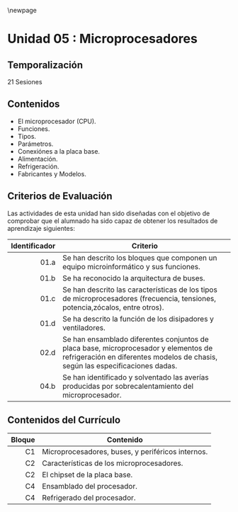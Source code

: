\newpage

# Unidad 05 : Microprocesadores

## Temporalización

21 Sesiones

## Contenidos 

* El microprocesador (CPU).
* Funciones.
* Tipos.
* Parámetros.
* Conexiónes a la placa base.
* Alimentación.
* Refrigeración.
* Fabricantes y Modelos.

## Criterios de Evaluación 

Las actividades de esta unidad han sido diseñadas con el objetivo de comprobar que el alumnado ha sido capaz 
de obtener los resultados de aprendizaje siguientes:

| Identificador | Criterio  |
| -: |-----------|
| 01.a          | Se han descrito los bloques que componen un equipo microinformático y sus funciones.|                   
| 01.b          | Se ha reconocido la arquitectura de buses.|
| 01.c          | Se han descrito las características de los tipos de microprocesadores (frecuencia, tensiones, potencia,zócalos, entre otros). |
| 01.d          | Se ha descrito la función de los disipadores y ventiladores.|
| 02.d | Se han ensamblado diferentes conjuntos de placa base, microprocesador y elementos de refrigeración en diferentes modelos de chasis, según las especificaciones dadas.|
| 04.b | Se han identificado y solventado las averías producidas por sobrecalentamiento del microprocesador.|


## Contenidos del Currículo

| Bloque | Contenido | 
| -: | --------------|
| C1 | Microprocesadores, buses, y periféricos internos.|
| C2 | Características de los microprocesadores.| 
| C2 | El chipset de la placa base.|
| C4 | Ensamblado del procesador.| 
| C4 | Refrigerado del procesador.|